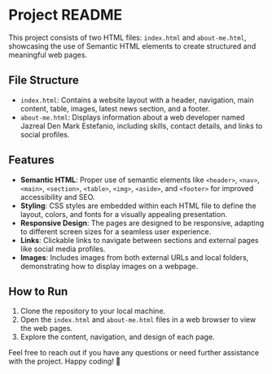 # Project README

This project consists of two HTML files: `index.html` and `about-me.html`, showcasing the use of Semantic HTML elements to create structured and meaningful web pages.

## File Structure

- `index.html`: Contains a website layout with a header, navigation, main content, table, images, latest news section, and a footer.
- `about-me.html`: Displays information about a web developer named Jazreal Den Mark Estefanio, including skills, contact details, and links to social profiles.

## Features

- **Semantic HTML**: Proper use of semantic elements like `<header>`, `<nav>`, `<main>`, `<section>`, `<table>`, `<img>`, `<aside>`, and `<footer>` for improved accessibility and SEO.
- **Styling**: CSS styles are embedded within each HTML file to define the layout, colors, and fonts for a visually appealing presentation.
- **Responsive Design**: The pages are designed to be responsive, adapting to different screen sizes for a seamless user experience.
- **Links**: Clickable links to navigate between sections and external pages like social media profiles.
- **Images**: Includes images from both external URLs and local folders, demonstrating how to display images on a webpage.

## How to Run

1. Clone the repository to your local machine.
2. Open the `index.html` and `about-me.html` files in a web browser to view the web pages.
3. Explore the content, navigation, and design of each page.

Feel free to reach out if you have any questions or need further assistance with the project. Happy coding! 🚀
